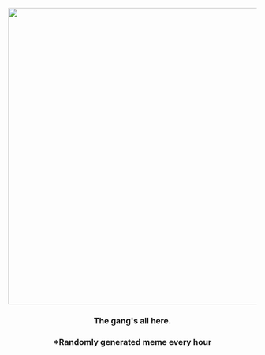 <p align="center">
        <img src="https://i.redd.it/7fnm510xfrs81.jpg" width="600" height="600">
        </p>
        <h3 align="center">The gang's all here.</h3>
        <h3 align="center">*Randomly generated meme every hour</h3>
    